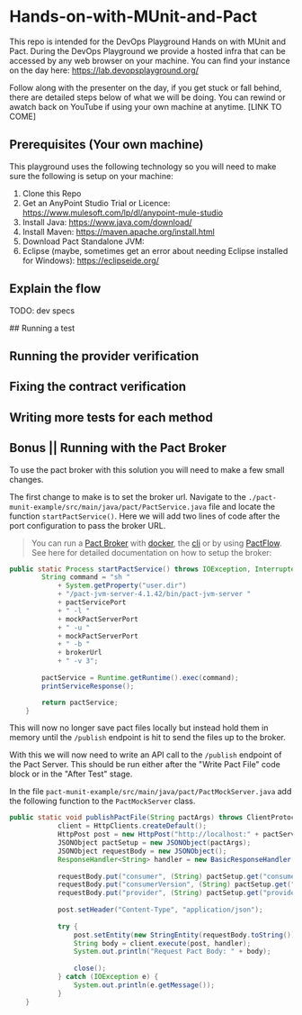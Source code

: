 # Hands-on-with-MUnit-and-Pact

This repo is intended for the DevOps Playground Hands on with MUnit and Pact. During the DevOps Playground we provide a hosted infra that can be accessed by any web browser on your machine. You can find your instance on the day here: https://lab.devopsplayground.org/

Follow along with the presenter on the day, if you get stuck or fall behind, there are detailed steps below of what we will be doing. You can rewind or awatch back on YouTube if using your own machine at anytime. [LINK TO COME]

## Prerequisites (Your own machine)
This playground uses the following technology so you will need to make sure the following is setup on your machine:

1. Clone this Repo
1. Get an AnyPoint Studio Trial or Licence: https://www.mulesoft.com/lp/dl/anypoint-mule-studio
1. Install Java: https://www.java.com/download/
1. Install Maven: https://maven.apache.org/install.html
1. Download Pact Standalone JVM: 
1. Eclipse (maybe, sometimes get an error about needing Eclipse installed for Windows): https://eclipseide.org/

## Explain the flow

TODO: dev specs

## Running a test

## Running the provider verification

## Fixing the contract verification 

## Writing more tests for each method


## Bonus || Running with the Pact Broker
To use the pact broker with this solution you will need to make a few small changes. 

The first change to make is to set the broker url. Navigate to the `./pact-munit-example/src/main/java/pact/PactService.java` file and locate the function `startPactService()`. Here we will add two lines of code after the port configuration to pass the broker URL. 

> You can run a [Pact Broker](https://docs.pact.io/pact_broker) with [docker](https://docs.pact.io/pact_broker/docker_images), the [cli](https://docs.pact.io/pact_broker/client_cli) or by using [PactFlow](https://docs.pact.io/pact_nirvana). See here for detailed documentation on how to setup the broker: 

```Java
public static Process startPactService() throws IOException, InterruptedException {
        String command = "sh " 
			+ System.getProperty("user.dir") 
			+ "/pact-jvm-server-4.1.42/bin/pact-jvm-server "
            + pactServicePort
            + " -l "
            + mockPactServerPort
            + " -u "
            + mockPactServerPort
            + " -b "
            + brokerUrl
            + " -v 3";
		
        pactService = Runtime.getRuntime().exec(command);
		printServiceResponse();

        return pactService;
    }
```

This will now no longer save pact files locally but instead hold them in memory until the `/publish` endpoint is hit to send the files up to the broker. 

With this we will now need to write an API call to the `/publish` endpoint of the Pact Server. This should be run either after the "Write Pact File" code block or in the "After Test" stage. 

In the file `pact-munit-example/src/main/java/pact/PactMockServer.java` add the following function to the `PactMockServer` class.

```Java
public static void publishPactFile(String pactArgs) throws ClientProtocolException {
			client = HttpClients.createDefault();
			HttpPost post = new HttpPost("http://localhost:" + pactServicePort + "/publish");
			JSONObject pactSetup = new JSONObject(pactArgs);
			JSONObject requestBody = new JSONObject();
			ResponseHandler<String> handler = new BasicResponseHandler();
	
			requestBody.put("consumer", (String) pactSetup.get("consumer"));
			requestBody.put("consumerVersion", (String) pactSetup.get("consumerVersion"));
			requestBody.put("provider", (String) pactSetup.get("provider"));
			
			post.setHeader("Content-Type", "application/json");
			
			try {
				post.setEntity(new StringEntity(requestBody.toString()));
				String body = client.execute(post, handler);
				System.out.println("Request Pact Body: " + body);
			    	    
			    close();
			} catch (IOException e) {
				System.out.println(e.getMessage());
			}	    
	}
```